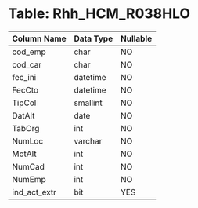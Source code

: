 # Table: Rhh_HCM_R038HLO

| Column Name | Data Type | Nullable |
|-------------|-----------|----------|
| cod_emp | char | NO |
| cod_car | char | NO |
| fec_ini | datetime | NO |
| FecCto | datetime | NO |
| TipCol | smallint | NO |
| DatAlt | date | NO |
| TabOrg | int | NO |
| NumLoc | varchar | NO |
| MotAlt | int | NO |
| NumCad | int | NO |
| NumEmp | int | NO |
| ind_act_extr | bit | YES |
